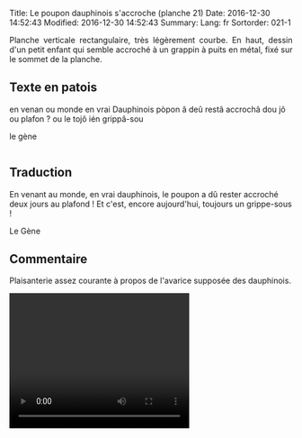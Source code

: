 Title: Le poupon dauphinois s'accroche (planche 21)
Date: 2016-12-30 14:52:43
Modified: 2016-12-30 14:52:43
Summary: 
Lang: fr
Sortorder: 021-1

<p style="text-align:justify;">Planche verticale rectangulaire, très légèrement courbe. En haut, dessin d'un petit enfant qui semble accroché à un grappin à puits en métal, fixé sur le sommet de la planche.</p>

<figure class="image-block" style="float: right;">
  <img alt="" src="{static}/images/planche_21.png">
  <figcaption style="max-width: 193px"></figcaption>
</figure>

## Texte en patois
en venan ou monde en vrai Dauphinois pòpon â deû restâ accrochâ dou jô ou plafon ? ou le tojô ién grippâ-sou

le gène
<figure class="image-block" style="float: center;">
  <img alt="" src="{static}/images/planche_21_dessin_et_crochet.png">
  <figcaption style="max-width: 420px"></figcaption>
</figure>


## Traduction
En venant au monde, en vrai dauphinois, le poupon a dû rester accroché deux jours au plafond !  Et c'est, encore aujourd'hui, toujours un grippe-sous !

Le Gène

## Commentaire
Plaisanterie assez courante à propos de l'avarice supposée des dauphinois.



<video width="320" height="240" controls>
  <source src="https://d1njpgd0ygatdn.cloudfront.net/video_21.mp4" type="video/mp4">
</video>
